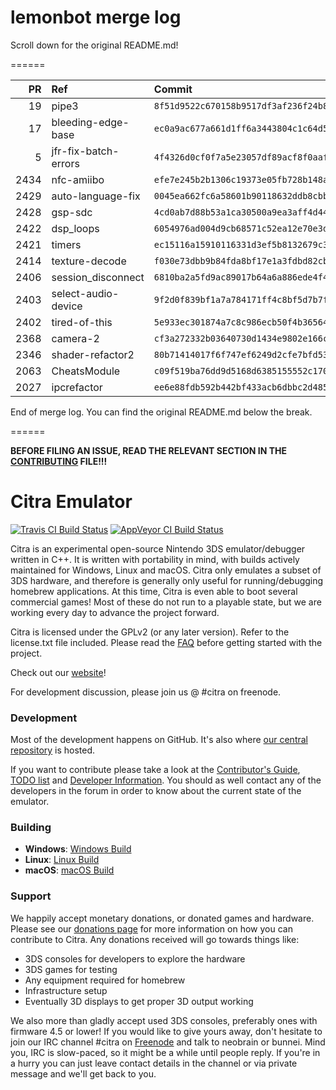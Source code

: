 # lemonbot merge log

Scroll down for the original README.md!

======

|   PR | Ref                  | Commit                                     | Author      | Status   |
|-----:|:---------------------|:-------------------------------------------|:------------|:---------|
|   19 | pipe3                | `8f51d9522c670158b9517df3af236f24b8c6c31f` | MerryMage   | Merged   |
|   17 | bleeding-edge-base   | `ec0a9ac677a661d1ff6a3443804c1c64d532863c` | jroweboy    | Merged   |
|    5 | jfr-fix-batch-errors | `4f4326d0cf0f7a5e23057df89acf8f0aafa19f41` | jroweboy    | Merged   |
| 2434 | nfc-amiibo           | `efe7e245b2b1306c19373e05fb728b148a3ae29e` | mailwl      | Merged   |
| 2429 | auto-language-fix    | `0045ea662fc6a58601b90118632ddb8cbb18b9d4` | wwylele     | Merged   |
| 2428 | gsp-sdc              | `4cd0ab7d88b53a1ca30500a9ea3aff4d44532b92` | mailwl      | Merged   |
| 2422 | dsp_loops            | `6054976ad004d9cb68571c52ea12e70e3d4f8f7c` | jmerdich    | Merged   |
| 2421 | timers               | `ec15116a15910116331d3ef5b8132679c32a27d6` | Subv        | Failed   |
| 2414 | texture-decode       | `f030e73dbb9b84fda8bf17e1a3fdbd82cbf2df06` | yuriks      | Merged   |
| 2406 | session_disconnect   | `6810ba2a5fd9ac89017b64a6a886ede4f4e6d7f1` | Subv        | Merged   |
| 2403 | select-audio-device  | `9f2d0f839bf1a7a784171ff4c8bf5d7b7f3bc60d` | Kloen       | Merged   |
| 2402 | tired-of-this        | `5e933ec301874a7c8c986ecb50f4b36564306fee` | Kloen       | Merged   |
| 2368 | camera-2             | `cf3a272332b03640730d1434e9802e166ca931da` | wwylele     | Merged   |
| 2346 | shader-refactor2     | `80b71414017f6f747ef6249d2cfe7bfd53a9ada2` | yuriks      | Merged   |
| 2063 | CheatsModule         | `c09f519ba76dd9d5168d6385155552c170944720` | makotech222 | Merged   |
| 2027 | ipcrefactor          | `ee6e88fdb592b442bf433acb6dbbc2d48568d2a3` | Lectem      | Merged   |

End of merge log. You can find the original README.md below the break.

======

**BEFORE FILING AN ISSUE, READ THE RELEVANT SECTION IN THE [CONTRIBUTING](https://github.com/citra-emu/citra/blob/master/CONTRIBUTING.md#reporting-issues) FILE!!!**

Citra Emulator
==============
[![Travis CI Build Status](https://travis-ci.org/citra-emu/citra.svg?branch=master)](https://travis-ci.org/citra-emu/citra)
[![AppVeyor CI Build Status](https://ci.appveyor.com/api/projects/status/sdf1o4kh3g1e68m9?svg=true)](https://ci.appveyor.com/project/bunnei/citra)

Citra is an experimental open-source Nintendo 3DS emulator/debugger written in C++. It is written with portability in mind, with builds actively maintained for Windows, Linux and macOS. Citra only emulates a subset of 3DS hardware, and therefore is generally only useful for running/debugging homebrew applications. At this time, Citra is even able to boot several commercial games! Most of these do not run to a playable state, but we are working every day to advance the project forward.

Citra is licensed under the GPLv2 (or any later version). Refer to the license.txt file included. Please read the [FAQ](https://citra-emu.org/wikis/faq) before getting started with the project.

Check out our [website](https://citra-emu.org/)!

For development discussion, please join us @ #citra on freenode.

### Development

Most of the development happens on GitHub. It's also where [our central repository](https://github.com/citra-emu/citra) is hosted.

If you want to contribute please take a look at the [Contributor's Guide](CONTRIBUTING.md), [TODO list](https://docs.google.com/document/d/1SWIop0uBI9IW8VGg97TAtoT_CHNoP42FzYmvG1F4QDA) and [Developer Information](https://github.com/citra-emu/citra/wiki/Developer-Information). You should as well contact any of the developers in the forum in order to know about the current state of the emulator.

### Building

* __Windows__: [Windows Build](https://github.com/citra-emu/citra/wiki/Building-For-Windows)
* __Linux__: [Linux Build](https://github.com/citra-emu/citra/wiki/Building-For-Linux)
* __macOS__: [macOS Build](https://github.com/citra-emu/citra/wiki/Building-for-macOS)


### Support
We happily accept monetary donations, or donated games and hardware. Please see our [donations page](https://citra-emu.org/page/donate) for more information on how you can contribute to Citra. Any donations received will go towards things like:
* 3DS consoles for developers to explore the hardware
* 3DS games for testing
* Any equipment required for homebrew
* Infrastructure setup
* Eventually 3D displays to get proper 3D output working

We also more than gladly accept used 3DS consoles, preferably ones with firmware 4.5 or lower! If you would like to give yours away, don't hesitate to join our IRC channel #citra on [Freenode](http://webchat.freenode.net/?channels=citra) and talk to neobrain or bunnei. Mind you, IRC is slow-paced, so it might be a while until people reply. If you're in a hurry you can just leave contact details in the channel or via private message and we'll get back to you.
